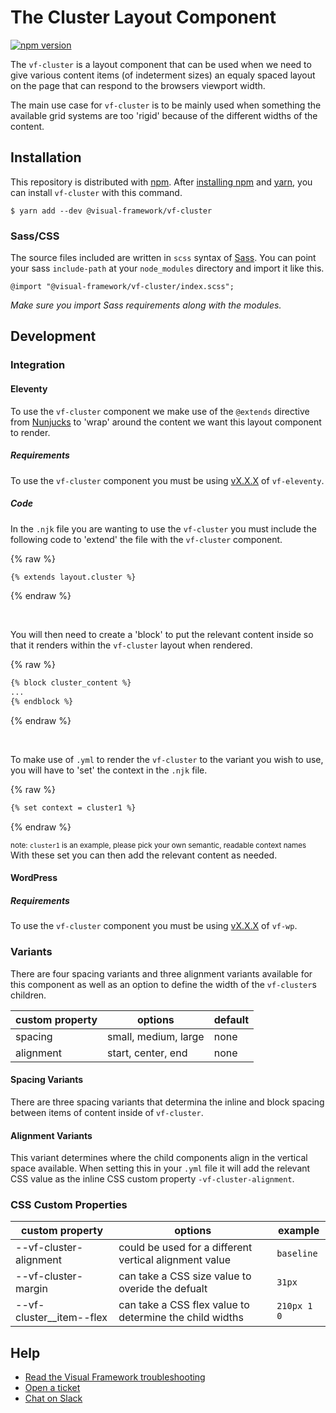 # The Cluster Layout Component

[![npm version](https://badge.fury.io/js/%40visual-framework%2Fvf-cluster.svg)](https://badge.fury.io/js/%40visual-framework%2Fvf-cluster)

The `vf-cluster` is a layout component that can be used when we need to give various content items (of indeterment sizes) an equaly spaced layout on the page that can respond to the browsers viewport width.

The main use case for `vf-cluster` is to be mainly used when something the available grid systems are too 'rigid' because of the different widths of the content.


## Installation

This repository is distributed with [npm](https://www.npmjs.com/). After [installing npm](https://www.npmjs.com/get-npm) and [yarn](https://classic.yarnpkg.com/en/docs/install), you can install `vf-cluster` with this command.

```
$ yarn add --dev @visual-framework/vf-cluster
```

### Sass/CSS

The source files included are written in `scss` syntax of [Sass](https://sass-lang.com/). You can point your sass `include-path` at your `node_modules` directory and import it like this.

```
@import "@visual-framework/vf-cluster/index.scss";
```

_Make sure you import Sass requirements along with the modules._

## Development

### Integration

#### Eleventy

To use the `vf-cluster` component we make use of the `@extends` directive from [Nunjucks](https://mozilla.github.io/nunjucks/templating.html#extends) to 'wrap' around the content we want this layout component to render.

##### Requirements

To use the `vf-cluster` component you must be using [vX.X.X](https://github.com/visual-framework/vf-eleventy/releases/tag/v2.0.0-alpha.18) of `vf-eleventy`.

##### Code

In the `.njk` file you are wanting to use the `vf-cluster` you must include the following code to 'extend' the file with the `vf-cluster` component.

{% raw %}
```html
{% extends layout.cluster %}
```
{% endraw %}

<br/>

You will then need to create a 'block' to put the relevant content inside so that it renders within the `vf-cluster` layout when rendered.
<br/>

{% raw %}
```html
{% block cluster_content %}
...
{% endblock %}
```
{% endraw %}

<br/>

To make use of `.yml` to render the `vf-cluster` to the variant you wish to use, you will have to 'set' the context in the `.njk` file.
<br/>

{% raw %}
```html
{% set context = cluster1 %}
```
{% endraw %}

<small>note: `cluster1` is an example, please pick your own semantic, readable context names</small>
<br>
With these set you can then add the relevant content as needed.

#### WordPress


##### Requirements

To use the `vf-cluster` component you must be using [vX.X.X](https://github.com/visual-framework/vf-wp/releases/tag/v1.0.0-beta.24) of `vf-wp`.



### Variants

There are four spacing variants and three alignment variants available for this component as well as an option to define the width of the `vf-cluster`s children.

| custom property       | options                       | default     |
| -------------- | ----------------------------- | ----------- |
| spacing        | small, medium, large          | none        |
| alignment      | start, center, end            | none        |

#### Spacing Variants

There are three spacing variants that determina the inline and block spacing between items of content inside of `vf-cluster`.

#### Alignment Variants

This variant determines where the child components align in the vertical space available. When setting this in your `.yml` file it will add the relevant CSS value as the inline CSS custom property `-vf-cluster-alignment`.

### CSS Custom Properties

| custom property          | options                                                 | example     |
| ------------------------ | ------------------------------------------------------- | ----------- |
| --vf-cluster-alignment   | could be used for a different vertical alignment value  | `baseline`  |
| --vf-cluster-margin      | can take a CSS size value to overide the defualt        | `31px`      |
| --vf-cluster__item--flex | can take a CSS flex value to determine the child widths | `210px 1 0` |



## Help

- [Read the Visual Framework troubleshooting](https://visual-framework.github.io/vf-welcome/troubleshooting/)
- [Open a ticket](https://github.com/visual-framework/vf-core/issues)
- [Chat on Slack](https://join.slack.com/t/visual-framework/shared_invite/enQtNDAxNzY0NDg4NTY0LWFhMjEwNGY3ZTk3NWYxNWVjOWQ1ZWE4YjViZmY1YjBkMDQxMTNlNjQ0N2ZiMTQ1ZTZiMGM4NjU5Y2E0MjM3ZGQ)
